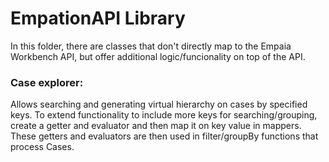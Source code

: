 # EmpationAPI Library

In this folder, there are classes that don't directly map to the Empaia Workbench API, but offer additional logic/funcionality on top of the API. 

### Case explorer:

Allows searching and generating virtual hierarchy on cases by specified keys. To extend functionality to include more keys for searching/grouping, create a getter and evaluator and then map it on key value in mappers. These getters and evaluators are then used in filter/groupBy functions that process Cases.
